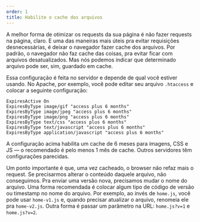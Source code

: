 ```yaml
---
order: 1
title: Habilite o cache dos arquivos
---
```


A melhor forma de otimizar os requests da sua página é não fazer requests na página, claro. E uma das maneiras mais úteis pra evitar requisições desnecessárias, é deixar o navegador fazer cache dos arquivos. Por padrão, o navegador não faz cache das coisas, pra evitar ficar com arquivos desatualizados. Mas nós podemos indicar que determinado arquivo pode ser, sim, guardado em cache.

Essa configuração é feita no servidor e depende de qual você estiver usando. No Apache, por exemplo, você pode editar seu arquivo `.htaccess` e colocar a seguinte configuração:

```
ExpiresActive On
ExpiresByType image/gif "access plus 6 months"
ExpiresByType image/jpeg "access plus 6 months" 
ExpiresByType image/png "access plus 6 months"
ExpiresByType text/css "access plus 6 months"
ExpiresByType text/javascript "access plus 6 months"
ExpiresByType application/javascript "access plus 6 months"
```

A configuração acima habilita um cache de 6 meses para imagens, CSS e JS — o recomendado é pelo menos 1 mês de cache. Outros servidores têm configurações parecidas.

Um ponto importante é que, uma vez cacheado, o browser não refaz mais o request. Se precisarmos alterar o conteúdo daquele arquivo, não conseguimos. Pra enviar uma versão nova, precisamos mudar o nome do arquivo. Uma forma recomendada é colocar algum tipo de código de versão ou timestamp no nome do arquivo. Por exemplo, ao invés de `home.js`, você pode usar `home-v1.js` e, quando precisar atualizar o arquivo, renomeia ele pra `home-v2.js`. Outra forma é passar um parâmetro na URL: `home.js?v=1` e `home.js?v=2`.